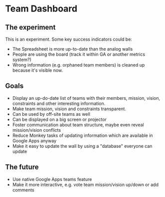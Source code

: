 # Team Dashboard

## The experiment

This is an experiment. Some key success indicators could be:

 - The Spreadsheet is more up-to-date than the analog walls
 - People are using the board (track it within GA or another metrics system?)
 - Wrong information (e.g. orphaned team members) is cleaned up because it's
   visible now.

## Goals

 - Display an up-do-date list of teams with their members, mission, vision,
   constraints and other interesting information. 
 - Make team mission, vision and constraints transparent.
 - Can be used by off-site teams as well
 - Can be displayed on a big screen or projector
 - Foster communication about team structure, maybe even reveal mission/vision
   conflicts
 - Reduce Monkey tasks of updating information which are available in Google
   Apps anyway
 - Make it easy to update the wall by using a "database" everyone can update 

## The future

 - Use native Google Apps teams feature
 - Make it more interactive, e.g. vote team mission/vision up/down or add comments
